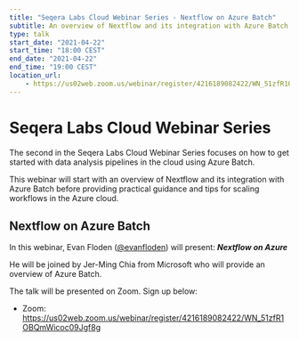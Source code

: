 ```yaml
---
title: "Seqera Labs Cloud Webinar Series - Nextflow on Azure Batch"
subtitle: An overview of Nextflow and its integration with Azure Batch
type: talk
start_date: "2021-04-22"
start_time: "18:00 CEST"
end_date: "2021-04-22"
end_time: "19:00 CEST"
location_url: 
    - https://us02web.zoom.us/webinar/register/4216189082422/WN_51zfR1OBQmWicoc09Jgf8g
---
```


# Seqera Labs Cloud Webinar Series

The second in the Seqera Labs Cloud Webinar Series focuses on how to get started with data analysis pipelines in the cloud using Azure Batch.

This webinar will start with an overview of Nextflow and its integration with Azure Batch before providing practical guidance and tips for scaling workflows in the Azure cloud.

## Nextflow on Azure Batch

In this webinar, Evan Floden ([@evanfloden](https://twitter.com/evanfloden?lang=en)) will present: _**Nextflow on Azure**_

He will be joined by Jer-Ming Chia from Microsoft who will provide an overview of Azure Batch.

The talk will be presented on Zoom. Sign up below:
* Zoom: <https://us02web.zoom.us/webinar/register/4216189082422/WN_51zfR1OBQmWicoc09Jgf8g>
